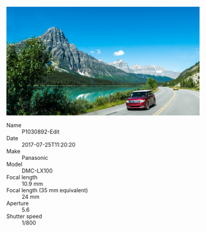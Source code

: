 [![P1030892-Edit](/photos/hd/P1030892-Edit.jpg)](/photos/full/P1030892-Edit.jpg?raw=true)

<dl>
  <dt>Name</dt>
  <dd>P1030892-Edit</dd>
  <dt>Date</dt>
  <dd>2017-07-25T11:20:20</dd>
  <dt>Make</dt>
  <dd>Panasonic</dd>
  <dt>Model</dt>
  <dd>DMC-LX100</dd>
  <dt>Focal length</dt>
  <dd>10.9 mm</dd>
  <dt>Focal length (35 mm equivalent)</dt>
  <dd>24 mm</dd>
  <dt>Aperture</dt>
  <dd>5.6</dd>
  <dt>Shutter speed</dt>
  <dd>1/800</dd>
</dl>
